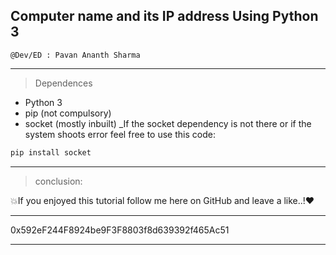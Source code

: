 ## Computer name and its IP address Using Python 3

```
@Dev/ED : Pavan Ananth Sharma
```
-----------------------------------------------------------------------------------------------------------------------------------------------------------------------------------

>Dependences   

- Python 3 
- pip (not compulsory)
- socket (mostly inbuilt)
_If the socket dependency is not there or if the system shoots error feel free to use this code: 

``` python
pip install socket
```
-----------------------------------------------------------------------------------------------------------------------------------------------------------------------------------
> conclusion:

💥If you enjoyed this tutorial follow me here on GitHub and leave a like..!❤

-----------------------------------------------------------------------------------------------------------------------------------------------------------------------------------
 
0x592eF244F8924be9F3F8803f8d639392f465Ac51

-----------------------------------------------------------------------------------------------------------------------------------------------------------------------------------
